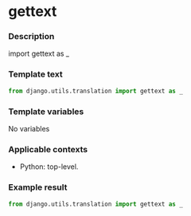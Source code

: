 # gettext

### Description
import gettext as _

### Template text
```python
from django.utils.translation import gettext as _
```

### Template variables
No variables

### Applicable contexts
- Python: top-level.

### Example result
```python
from django.utils.translation import gettext as _
```
